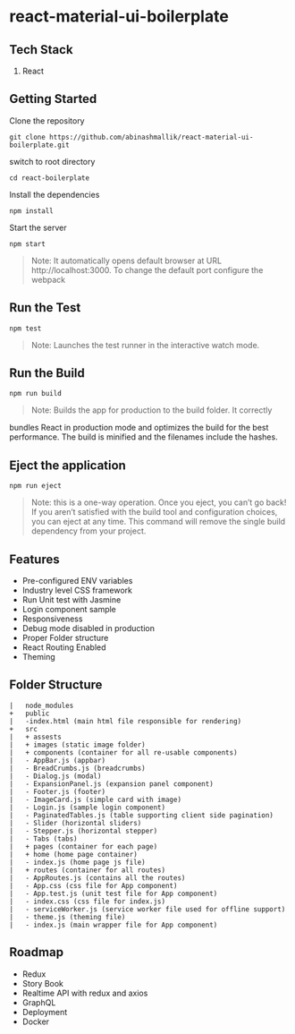 # react-material-ui-boilerplate

## Tech Stack

1.  React

## Getting Started

Clone the repository

```
git clone https://github.com/abinashmallik/react-material-ui-boilerplate.git
```

switch to root directory

```
cd react-boilerplate
```

Install the dependencies

```
npm install
```

Start the server

```
npm start
```

> Note: It automatically opens default browser at URL http://localhost:3000. To change the default port configure the webpack

## Run the Test

```
npm test
```

> Note: Launches the test runner in the interactive watch mode.

## Run the Build

```
npm run build
```

> Note: Builds the app for production to the build folder. It correctly

bundles React in production mode and optimizes the build for the best performance. The build is minified and the filenames include the hashes.

## Eject the application

```
npm run eject
```

> Note: this is a one-way operation. Once you eject, you can’t go back! If you aren’t satisfied with the build tool and
> configuration choices, you can eject at any time. This command will remove the single build dependency from your project.

## Features

- Pre-configured ENV variables
- Industry level CSS framework
- Run Unit test with Jasmine
- Login component sample
- Responsiveness
- Debug mode disabled in production
- Proper Folder structure
- React Routing Enabled
- Theming

## Folder Structure

```
|   node_modules
+   public
|   -index.html (main html file responsible for rendering)
+   src
|   + assests
|   + images (static image folder)
|   + components (container for all re-usable components)
|   - AppBar.js (appbar)
|   - BreadCrumbs.js (breadcrumbs)
|   - Dialog.js (modal)
|   - ExpansionPanel.js (expansion panel component)
|   - Footer.js (footer)
|   - ImageCard.js (simple card with image)
|   - Login.js (sample login component)
|   - PaginatedTables.js (table supporting client side pagination)
|   - Slider (horizontal sliders)
|   - Stepper.js (horizontal stepper)
|   - Tabs (tabs)
|   + pages (container for each page)
|   + home (home page container)
|   - index.js (home page js file)
|   + routes (container for all routes)
|   - AppRoutes.js (contains all the routes)
|   - App.css (css file for App component)
|   - App.test.js (unit test file for App component)
|   - index.css (css file for index.js)
|   - serviceWorker.js (service worker file used for offline support)
|   - theme.js (theming file)
|   - index.js (main wrapper file for App component)

```

## Roadmap

- Redux
- Story Book
- Realtime API with redux and axios
- GraphQL
- Deployment
- Docker
